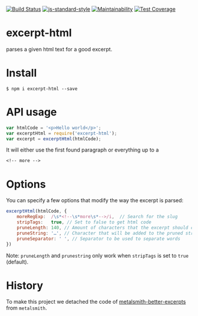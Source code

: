 [![Build Status](https://travis-ci.org/martinheidegger/excerpt-html.svg?branch=master)](https://travis-ci.org/martinheidegger/excerpt-html)
[![js-standard-style](https://img.shields.io/badge/code%20style-standard-brightgreen.svg)](http://standardjs.com/)
[![Maintainability](https://api.codeclimate.com/v1/badges/d1b611efce3f2c6eeb98/maintainability)](https://codeclimate.com/github/martinheidegger/excerpt-html/maintainability)
[![Test Coverage](https://api.codeclimate.com/v1/badges/d1b611efce3f2c6eeb98/test_coverage)](https://codeclimate.com/github/martinheidegger/excerpt-html/test_coverage)

# excerpt-html

parses a given html text for a good excerpt.

# Install

```
$ npm i excerpt-html --save
```

# API usage

```JavaScript
var htmlCode = '<p>Hello world</p>';
var excerptHtml = require('excerpt-html');
var excerpt = excerptHtml(htmlCode);
```

It will either use the first found paragraph or everything up to a 

`<!-- more -->`

# Options

You can specify a few options that modify the way the excerpt is parsed:

``` JavaScript
excerptHtml(htmlCode, {
    moreRegExp:  /\s*<!--\s*more\s*-->/i,  // Search for the slug
    stripTags:   true, // Set to false to get html code
    pruneLength: 140, // Amount of characters that the excerpt should contain
    pruneString: '…', // Character that will be added to the pruned string
    pruneSeparator: ' ', // Separator to be used to separate words
})
```

Note: `pruneLength` and `prunestring` only work when `stripTags` is set to `true` (default).

# History

To make this project we detached the code of [metalsmith-better-excerpts](https://github.com/simbo/metalsmith-better-excerpts) from `metalsmith`.



